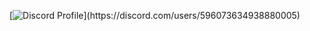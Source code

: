 [![Discord Profile](https://lanyard-profile-readme.vercel.app/api/596073634938880005?theme=dark&bg=d6d1d2&animated=false&hideDiscrim=true&borderRadius=30px&idleMessage=Probably%20doing%20something%20else...)](https://discord.com/users/596073634938880005)
